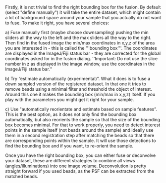 Firstly, it is not trivial to find the right bounding box for the fusion. By default (select "define manually") it will take the entire dataset, which might contain a lot of background space around your sample that you actually do not want to fuse. To make it right, you have several choices:

a) Fuse manually first (maybe choose downsampling) pushing the min sliders all the way to the left and the max sliders all the way to the right. Then find in the fused image the min/max coordinates in x,y,z of the area you are interested in - this is called the '''bounding box'''. The coordinates are displayed in the ImageJ/Fiji status bar - they are corrected for the global coordinates asked for in the fusion dialog. ''Important: Do not use the slice number in z as displayed in the image window, use the coordinates in the ImageJ/Fiji status bar.''

b) Try “estimate automatically (experimental)”. What it does is to fuse a down sampled version of the registered dataset. In that one it tries to remove beads using a minimal filter and threshold the object of interest. Around this one it makes the bounding box (min/max in x,y,z) itself. If you play with the parameters you might get it right for your sample.

c) Use "automatically reorientate and estimate based on sample features”. This is the best option, as it does not only find the bounding box automatically, but also reorients the sample so that the size of the bounding box becomes minimal. For that to work properly, you need to detect interest points in the sample itself (not beads around the sample) and ideally use them in a second registration step after matching the beads so that there are corresponding points within the sample. It will use those detections to find the bounding box and if you want, to re-orient the sample.

Once you have the right bounding box, you can either fuse or deconvolve your dataset, these are different strategies to combine all views (angles/illuminations) into one image volume. Deconvolution is pretty straight forward if you used beads, as the PSF can be extracted from the matched beads.

